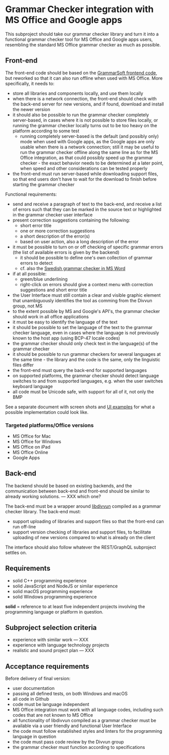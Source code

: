 # Grammar Checker integration with MS Office and Google apps

This subproject should take our grammar checker library and turn it into a functional grammar checker tool for MS Office and Google apps users, resembling the standard MS Office grammar checker as much as possible.

## Front-end

The front-end code should be based on the
[GrammarSoft frontend code](https://github.com/GrammarSoft/proofing-gasmso), but reworked so that it can also run offline when used with MS Office. More specifically, it needs to:

* store all libraries and components locally, and use them locally
* when there is a network connection, the front-end should check with the back-end server for new versions, and if found, download and install the newer version
* it should also be possible to run the grammar checker completely server-based, in cases where it is not possible to store files locally, or running the grammar checker locally turns out to be too heavy on the platform according to some test
    * running completely server-based is the default (and possibly only) mode when used with Google apps, as the Google apps are only usable when there is a network connection; still it may be useful to run the grammar checker offline along the same line as for the MS Office integration, as that could possibly speed up the grammar checker - the exact behavior needs to be determined at a later point, when speed and other considerations can be tested properly
* the front-end must run server-based while downloading support files, so that end users don't have to wait for the download to finish before starting the grammar checker

Functional requirements:

* send and receive a paragraph of text to the back-end, and receive a list of errors such that they can be marked in the source text or highlighted in the grammar checker user interface
* present correction suggestions containing the following:
    * short error title
    * one or more correction suggestions
    * a short description of the error(s)
    * based on user action, also a long description of the error
* it must be possible to turn on or off checking of specific grammar errors (the list of available errors is given by the backend)
    * it should be possible to define one's own collection of grammar errors to detect
    * cf. also the [Swedish grammar checker in MS Word](Spesifikasjon.md)
* if at all possible:
    * green/blue underlining
    * right-click on errors should give a context menu with correction suggestions and short error title
* the User Interface must still contain a clear and visible graphic element that unambiguously identifies the tool as comming from the Divvun group, not MS
* to the extent possible by MS and Google's API's, the grammar checker should work in all office applications
* it must be easy to identify the language of the text
* it should be possible to set the language of the text to the grammar checker language, even in cases where the language is not previously known to the host app (using BCP-47 locale codes)
* the grammar checker should only check text in the language(s) of the grammar checker
* it should be possible to run grammar checkers for several languages at the same time - the library and the code is the same, only the linguistic files differ
* the front-end must query the back-end for supported languages
* on supported platforms, the grammar checker should detect language switches to and from supported languages, e.g. when the user switches keyboard language
* all code must be Unicode safe, with support for all of it, not only the BMP

See a separate document with screen shots and [UI examples](Spesifikasjon.md) for what a possible implementation could look like.

### Targeted platforms/Office versions

* MS Office for Mac
* MS Office for Windows
* MS Office on iPad
* MS Office Online
* Google Apps

## Back-end

The backend should be based on existing backends, and the communication between back-end and front-end should be similar to already working solutions. — XXX which one?

The back-end must be a wrapper around [libdivvun](https://github.com/divvun/libdivvun) compiled as a grammar checker library. The back-end must:

* support uploading of libraries and support files so that the front-end can run off-line
* support version checking of libraries and support files, to facilitate uploading of new versions compared to what is already on the client

The interface should also follow whatever the REST/GraphQL subproject settles on.

## Requirements

* solid C++ programming experience
* solid JavaScript and NodeJS or similar experience
* solid macOS programming experience
* solid Windows programming experience

**solid** = reference to at least five independent projects involving the programming language or platform in question.

## Subproject selection criteria

* experience with similar work — XXX
* experience with language technology projects
* realistic and sound project plan — XXX

## Acceptance requirements

Before delivery of final version:

* user documentation
* passing all defined tests, on both Windows and macOS
* all code in Github
* code must be language independent
* MS Office integration must work with all language codes, including such codes that are not known to MS Office
* all functionality of libdivvun compiled as a grammar checker must be available via a user friendly and functional User Interface
* the code must follow established styles and linters for the programming language in question
* the code must pass code review by the Divvun group
* the grammar checker must function according to specifications
